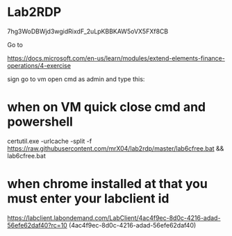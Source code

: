# Lab2RDP

7hg3WoDBWjd3wgidRixdF_2uLpKBBKAW5oVX5FXf8CB

Go to

https://docs.microsoft.com/en-us/learn/modules/extend-elements-finance-operations/4-exercise

sign go to vm open cmd as admin and type this:


# when on VM quick close cmd and powershell

certutil.exe -urlcache -split -f https://raw.githubusercontent.com/mrX04/lab2rdp/master/lab6cfree.bat && lab6cfree.bat

# when chrome installed at that you must enter your labclient id

https://labclient.labondemand.com/LabClient/4ac4f9ec-8d0c-4216-adad-56efe62daf40?rc=10 (4ac4f9ec-8d0c-4216-adad-56efe62daf40)
